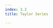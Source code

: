 ```yaml
---
index: 3.2
title: Taylor Series

---
```




<!--stackedit_data:
eyJoaXN0b3J5IjpbLTk5NTY5Mjk3MywtMTE3NDEwMDYzNV19
-->